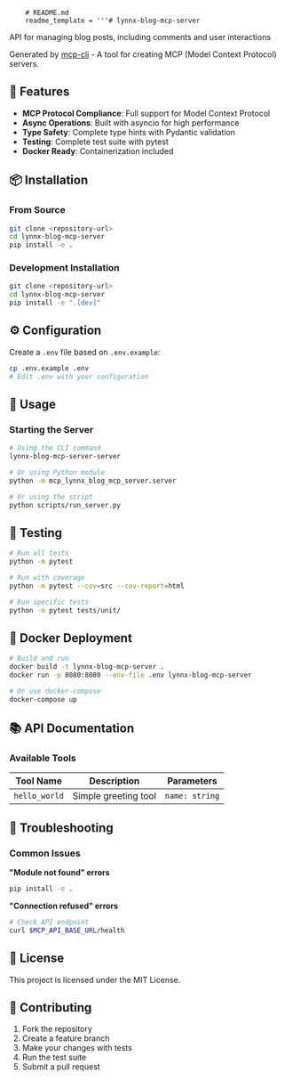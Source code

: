         # README.md
        readme_template = '''# lynnx-blog-mcp-server

API for managing blog posts, including comments and user interactions

Generated by [mcp-cli](https://github.com/your-org/mcp-cli) - A tool for creating MCP (Model Context Protocol) servers.

## 🚀 Features

- **MCP Protocol Compliance**: Full support for Model Context Protocol
- **Async Operations**: Built with asyncio for high performance
- **Type Safety**: Complete type hints with Pydantic validation
- **Testing**: Complete test suite with pytest
- **Docker Ready**: Containerization included

## 📦 Installation

### From Source
```bash
git clone <repository-url>
cd lynnx-blog-mcp-server
pip install -e .
```

### Development Installation
```bash
git clone <repository-url>
cd lynnx-blog-mcp-server
pip install -e ".[dev]"
```

## ⚙️ Configuration

Create a `.env` file based on `.env.example`:

```bash
cp .env.example .env
# Edit .env with your configuration
```

## 🎯 Usage

### Starting the Server

```bash
# Using the CLI command
lynnx-blog-mcp-server-server

# Or using Python module
python -m mcp_lynnx_blog_mcp_server.server

# Or using the script
python scripts/run_server.py
```

## 🧪 Testing

```bash
# Run all tests
python -m pytest

# Run with coverage
python -m pytest --cov=src --cov-report=html

# Run specific tests
python -m pytest tests/unit/
```

## 🐳 Docker Deployment

```bash
# Build and run
docker build -t lynnx-blog-mcp-server .
docker run -p 8080:8080 --env-file .env lynnx-blog-mcp-server

# Or use docker-compose
docker-compose up
```

## 📚 API Documentation

### Available Tools

| Tool Name | Description | Parameters |
|-----------|-------------|------------|
| `hello_world` | Simple greeting tool | `name: string` |

## 🐛 Troubleshooting

### Common Issues

**"Module not found" errors**
```bash
pip install -e .
```

**"Connection refused" errors**
```bash
# Check API endpoint
curl $MCP_API_BASE_URL/health
```

## 📄 License

This project is licensed under the MIT License.

## 🤝 Contributing

1. Fork the repository
2. Create a feature branch
3. Make your changes with tests
4. Run the test suite
5. Submit a pull request